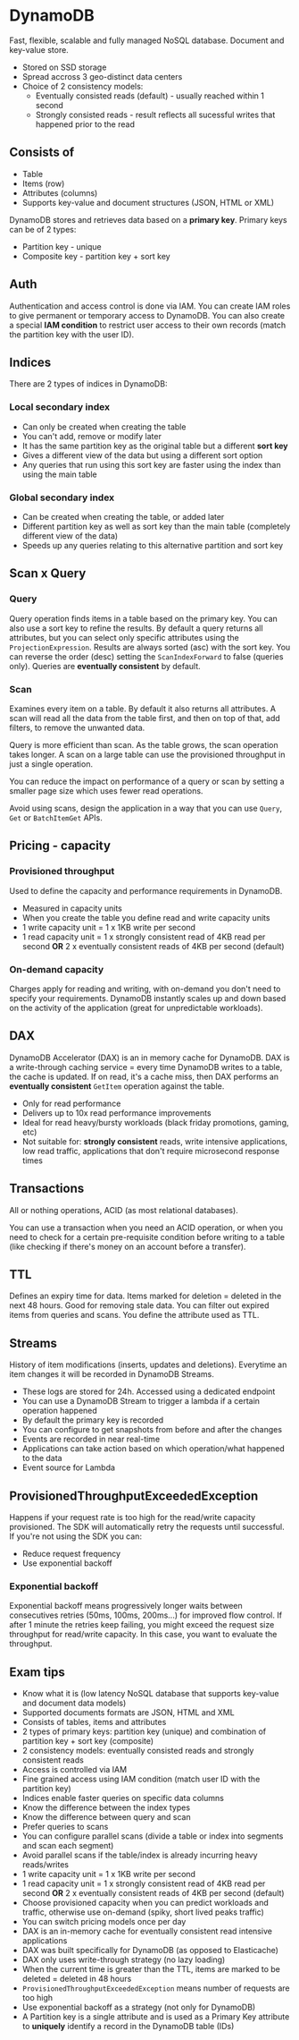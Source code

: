 # DynamoDB
Fast, flexible, scalable and fully managed NoSQL database. Document and key-value store.

* Stored on SSD storage
* Spread accross 3 geo-distinct data centers
* Choice of 2 consistency models:
  * Eventually consisted reads (default) - usually reached within 1 second
  * Strongly consisted reads - result reflects all sucessful writes that happened prior to the read

## Consists of 
* Table
* Items (row)
* Attributes (columns)
* Supports key-value and document structures (JSON, HTML or XML)

DynamoDB stores and retrieves data based on a **primary key**. Primary keys can be of 2 types:
* Partition key - unique
* Composite key - partition key + sort key 

## Auth
Authentication and access control is done via IAM. You can create IAM roles to give permanent or temporary access to DynamoDB. You can also create a special **IAM condition** to restrict user access to their own records (match the partition key with the user ID).

## Indices
There are 2 types of indices in DynamoDB:

### Local secondary index
* Can only be created when creating the table
* You can't add, remove or modify later
* It has the same partition key as the original table but a different **sort key**
* Gives a different view of the data but using a different sort option
* Any queries that run using this sort key are faster using the index than using the main table

### Global secondary index
* Can be created when creating the table, or added later
* Different partition key as well as sort key than the main table (completely different view of the data)
* Speeds up any queries relating to this alternative partition and sort key

## Scan x Query

### Query
Query operation finds items in a table based on the primary key. You can also use a sort key to refine the results. By default a query returns all attributes, but you can select only specific attributes using the `ProjectionExpression`. Results are always sorted (asc) with the sort key. You can reverse the order (desc) setting the `ScanIndexForward` to false (queries only). Queries are **eventually consistent** by default.

### Scan
Examines every item on a table. By default it also returns all attributes. A scan will read all the data from the table first, and then on top of that, add filters, to remove the unwanted data.

Query is more efficient than scan. As the table grows, the scan operation takes longer. A scan on a large table can use the provisioned throughput in just a single operation.

You can reduce the impact on performance of a query or scan by setting a smaller page size which uses fewer read operations.

Avoid using scans, design the application in a way that you can use `Query`, `Get` or `BatchItemGet` APIs.

## Pricing - capacity

### Provisioned throughput
Used to define the capacity and performance requirements in DynamoDB.
* Measured in capacity units 
* When you create the table you define read and write capacity units
* 1 write capacity unit = 1 x 1KB write per second
* 1 read capacity unit = 1 x strongly consistent read of 4KB read per second **OR** 2 x eventually consistent reads of 4KB per second (default)

### On-demand capacity 
Charges apply for reading and writing, with on-demand you don't need to specify your requirements. DynamoDB instantly scales up and down based on the activity of the application (great for unpredictable workloads).

## DAX
DynamoDB Accelerator (DAX) is an in memory cache for DynamoDB. DAX is a write-through caching service = every time DynamoDB writes to a table, the cache is updated. If on read, it's a cache miss, then DAX performs an **eventually consistent** `GetItem` operation against the table.
* Only for read performance
* Delivers up to 10x read performance improvements 
* Ideal for read heavy/bursty workloads (black friday promotions, gaming, etc)
* Not suitable for: **strongly consistent** reads, write intensive applications, low read traffic, applications that don't require microsecond response times

## Transactions
All or nothing operations, ACID (as most relational databases).

You can use a transaction when you need an ACID operation, or when you need to check for a certain pre-requisite condition before writing to a table (like checking if there's money on an account before a transfer).

## TTL
Defines an expiry time for data. Items marked for deletion = deleted in the next 48 hours. Good for removing stale data. You can filter out expired items from queries and scans. You define the attribute used as TTL.

## Streams
History of item modifications (inserts, updates and deletions). Everytime an item changes it will be recorded in DynamoDB Streams. 
* These logs are stored for 24h. Accessed using a dedicated endpoint
* You can use a DynamoDB Stream to trigger a lambda if a certain operation happened
* By default the primary key is recorded
* You can configure to get snapshots from before and after the changes
* Events are recorded in near real-time
* Applications can take action based on which operation/what happened to the data
* Event source for Lambda

## ProvisionedThroughputExceededException
Happens if your request rate is too high for the read/write capacity provisioned. The SDK will automatically retry the requests until successful. If you're not using the SDK you can:
* Reduce request frequency
* Use exponential backoff

### Exponential backoff
Exponential backoff means progressively longer waits between consecutives retries (50ms, 100ms, 200ms...) for improved flow control. If after 1 minute the retries keep failing, you might exceed the request size throughput for read/write capacity. In this case, you want to evaluate the throughput. 

## Exam tips
* Know what it is (low latency NoSQL database that supports key-value and document data models)
* Supported documents formats are JSON, HTML and XML 
* Consists of tables, items and attributes
* 2 types of primary keys: partition key (unique) and combination of partition key + sort key (composite)
* 2 consistency models: eventually consisted reads and strongly consistent reads
* Access is controlled via IAM
* Fine grained access using IAM condition (match user ID with the partition key)
* Indices enable faster queries on specific data columns
* Know the difference between the index types
* Know the difference between query and scan
* Prefer queries to scans
* You can configure parallel scans (divide a table or index into segments and scan each segment)
* Avoid parallel scans if the table/index is already incurring heavy reads/writes 
* 1 write capacity unit = 1 x 1KB write per second
* 1 read capacity unit = 1 x strongly consistent read of 4KB read per second **OR** 2 x eventually consistent reads of 4KB per second (default)
* Choose provisioned capacity when you can predict workloads and traffic, otherwise use on-demand (spiky, short lived peaks traffic)
* You can switch pricing models once per day
* DAX is an in-memory cache for eventually consistent read intensive applications
* DAX was built specifically for DynamoDB (as opposed to Elasticache)
* DAX only uses write-through strategy (no lazy loading)
* When the current time is greater than the TTL, items are marked to be deleted = deleted in 48 hours
* `ProvisionedThroughputExceededException` means number of requests are too high
* Use exponential backoff as a strategy (not only for DynamoDB)
* A Partition key is a single attribute and is used as a Primary Key attribute to **uniquely** identify a record in the DynamoDB table (IDs)